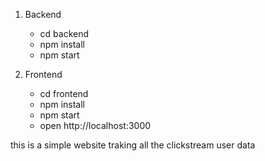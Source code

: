 
1. Backend
   - cd backend
   - npm install
   - npm start

2. Frontend
   - cd frontend
   - npm install
   - npm start
   - open http://localhost:3000

this is a simple website traking all the clickstream user data 